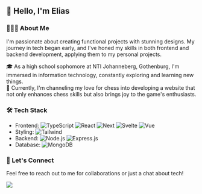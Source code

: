 ## 👋 Hello, I'm Elias

### 👨🏻‍💻 About Me

I'm passionate about creating functional projects with stunning designs. My journey in tech began early, and I've honed my skills in both frontend and backend development, applying them to my personal projects.

🎓 As a high school sophomore at NTI Johanneberg, Gothenburg, I'm immersed in information technology, constantly exploring and learning new things.\
🌱 Currently, I'm channeling my love for chess into developing a website that not only enhances chess skills but also brings joy to the game's enthusiasts.

### 🛠 Tech Stack

- Frontend: ![TypeScript](https://img.shields.io/badge/-TypeScript-05122A?style=flat&logo=TypeScript) ![React](https://img.shields.io/badge/-React-05122A?style=flat&logo=react) ![Next](https://img.shields.io/badge/-Next-05122A?style=flat&logo=next.js) ![Svelte](https://img.shields.io/badge/-Svelte-05122A?style=flat&logo=svelte) ![Vue](https://img.shields.io/badge/-Vue-05122A?style=flat&logo=vue.js)
- Styling: ![Tailwind](https://img.shields.io/badge/-Tailwind-05122A?style=flat&logo=tailwindcss)
- Backend: ![Node.js](https://img.shields.io/badge/-Node.js-05122A?style=flat&logo=node.js) ![Express.js](https://img.shields.io/badge/-Express.js-05122A?style=flat&logo=express)
- Database: ![MongoDB](https://img.shields.io/badge/-MongoDB-05122A?style=flat&logo=mongodb&logoColor=68B03F)

### 💬 Let's Connect

Feel free to reach out to me for collaborations or just a chat about tech!

<a href="mailto:elias06wennerlund@gmail.com">
  <img src="https://img.shields.io/badge/-elias06wennerlund@gmail.com-EA4335?style=flat&logo=gmail&logoColor=white" />
</a>
